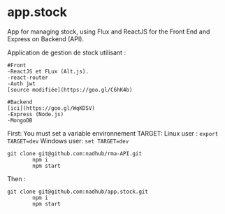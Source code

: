 # app.stock

App  for managing  stock, using Flux and ReactJS for the Front End and Express on Backend (API). 

Application de gestion de stock utilisant :  

    #Front
    -ReactJS et FLux (Alt.js). 
    -react-router
    -Auth jwt  
    [source modifiée](https://goo.gl/C6hK4b)
    
    #Backend 
    [ici](https://goo.gl/WqKDSV)
    -Express (Node.js)
    -MongoDB


 First:  You must set a variable environnement TARGET: 
 Linux user : ``` export TARGET=dev ```
 Windows user: ``` set TARGET=dev ```

 ```
 git clone git@github.com:nadhub/rma-API.git 
         npm i
         npm start 
```
           
 Then :  
 ```
 git clone git@github.com:nadhub/app.stock.git
         npm i
         npm start   
```

